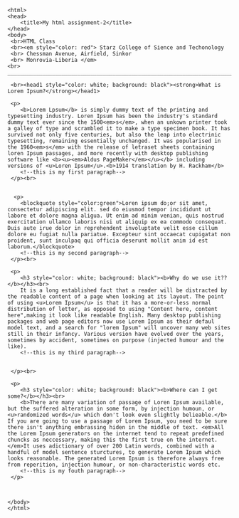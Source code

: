 <!DOC TYPE html>
	<html>
	<head>
		<title>My html assignment-2</title>
	</head>
	<body>
	 <br>HTML Class
	 <br><em style="color: red"> Starz College of Sience and Techonology
	 <br> Chessman Avenue, Airfield, Sinkor
	 <br> Monrovia-Liberia </em>
	<br> _______________________________________________________________________________________________________________________________________________________________________________</br>

	 <br><head1 style="color: white; background: black"><strong>What is Lorem Ipsum?</strong></head1>

	 <p>
	 	<b>Lorem Lpsum</b> is simply dummy text of the printing and typesetting industry. Loren Ipsum has been the industry's standard dummy text ever since the 1500<em>s</em>, when an unkown printer took a galley of type and scrambled it to make a type specimen book. It has survived not only five centuries, but also the leap into electrinic typesetting, remaining essentially unchanged. It was popularised in the 1960<em>s</em> with the release of letraset sheets containing loren Ipsum passages, and more recently with desktop publishing software like <b><u><em>Aldus PageMaker</em></u></b> including versions of <u>Loren Ipsum</u>.<b>1914 translation by H. Rackham</b>
	 	<!--this is my first paragraph-->
	 </p><br>


	  <p>
	 	<blockquote style="color:green">Loren ipsum do;or sit amet, consectetur adipiscing elit. sed do eiusmod tempor incididunt ut labore et dolore magna aligua. Ut enim ad minim venian, quis nostrud exercitation ullamco laboris nisi ut aliquip ex ea commodo consequat. Duis aute irue dolor in reprehendent involuptate velit esse cillum dolore eu fugiat nulla pariatue. Excepteur sint occaecat cupigatat non proident, sunt inculpaq qui officia deserunt mollit anim id est laborum.</blockquote>
	 	<!--this is my second paragraph-->
	 </p><br>

	 <p>
	 	<h3 style="color: white; background: black"><b>Why do we use it??</b></h3><br>
	 	It is a long established fact that a reader will be distracted by the readable content of a page when looking at its layout. The point of using <u>Lorem Ipsum</u> is that it has a more-or-less normal distribution of letter, as opposed to using "Content here, content here",making it look like readable English. Many desktop publishing packages and web page editors now use Lorem Ipsum as their defaul model text, and a search for "lorem Ipsum" will uncover many web sites still in their infancy. Various version have evolved over the years, sometimes by accident, sometimes on purpose (injected humour and the like).
	 	<!--this is my third paragraph-->


	 </p><br>

	 <p>
	 	<h3 style="color: white; background: black"><b>Where can I get some?</b></h3><br>
	 	<b>There are many variation of passage of Loren Ipsum available, but the suffered alteration in some form, by injection humoun, or <u>randomized words</u> which don't look even slightly belieable.</b> If you are going to use a passage of Lorem Ipsum, you need to be sure there isn't anything embrassing hiden in the middle of text. <em>All the Lorem Ipsum generators on the internet tend to repeat predefined chuncks as neccessary, making this the first true on the internet.</em>It uses adictionary of over 200 Latin words, combined with a handful of model sentence sturctures, to generate Lorem Ipsum which looks reasonable. The generated Lorem Ipsum is therefore always free from reperition, injection humour, or non-characteristic words etc.
	 	<!--this is my fouth paragraph--> 
	 </p>

	 

	</body>
	</html>
